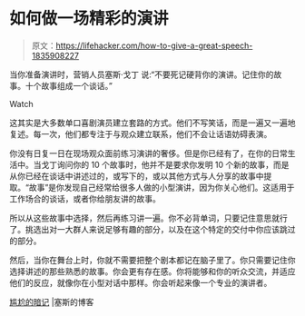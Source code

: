 # 如何做一场精彩的演讲

> 原文：<https://lifehacker.com/how-to-give-a-great-speech-1835908227>

当你准备演讲时，营销人员塞斯·戈丁 说:“不要死记硬背你的演讲。记住你的故事。十个故事组成一个谈话。”

Watch

这其实是大多数单口喜剧演员建立套路的方式。他们不写笑话，而是一遍又一遍地复述。每一次，他们都专注于与观众建立联系，他们不会让话语妨碍表演。

你没有日复一日在现场观众面前练习演讲的奢侈。但是你已经有了，在你的日常生活中。当戈丁询问你的 10 个故事时，他并不是要求你发明 10 个新的故事，而是从你已经在谈话中讲述过的，或写下的，或以其他方式与人分享的故事中提取。“故事”是你发现自己经常给很多人做的小型演讲，因为你关心他们。这适用于工作场合的谈话，或者你给朋友讲的故事。

所以从这些故事中选择，然后再练习讲一遍。你不必背单词，只要记住意思就行了。挑选出对一大群人来说足够有趣的部分，以及在这个特定的交付中你应该跳过的部分。

然后，当你在舞台上时，你就不需要把整个剧本都记在脑子里了。你只需要记住你选择讲述的那些熟悉的故事。你会更有存在感。你将能够和你的听众交流，并适应他们的反应，就像你在小型对话中那样。你会听起来像一个专业的演讲者。

[尴尬的暗记](https://seths.blog/2019/06/awkward-memorization/) |塞斯的博客